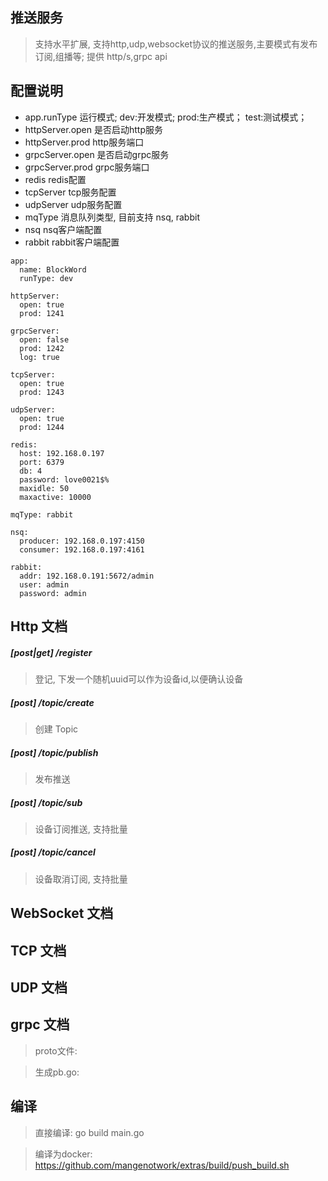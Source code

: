 ## 推送服务
> 支持水平扩展, 支持http,udp,websocket协议的推送服务,主要模式有发布订阅,组播等; 提供 http/s,grpc api

## 配置说明
- app.runType 运行模式; dev:开发模式; prod:生产模式； test:测试模式；
- httpServer.open  是否启动http服务
- httpServer.prod  http服务端口
- grpcServer.open  是否启动grpc服务
- grpcServer.prod  grpc服务端口
- redis  redis配置
- tcpServer   tcp服务配置
- udpServer   udp服务配置
- mqType    消息队列类型, 目前支持 nsq, rabbit
- nsq   nsq客户端配置
- rabbit  rabbit客户端配置

```shell script
app:
  name: BlockWord
  runType: dev

httpServer:
  open: true
  prod: 1241

grpcServer:
  open: false
  prod: 1242
  log: true

tcpServer:
  open: true
  prod: 1243

udpServer:
  open: true
  prod: 1244

redis:
  host: 192.168.0.197
  port: 6379
  db: 4
  password: love0021$%
  maxidle: 50
  maxactive: 10000

mqType: rabbit

nsq:
  producer: 192.168.0.197:4150
  consumer: 192.168.0.197:4161

rabbit:
  addr: 192.168.0.191:5672/admin
  user: admin
  password: admin

```

## Http 文档

##### [post|get] /register
> 登记, 下发一个随机uuid可以作为设备id,以便确认设备

##### [post] /topic/create
> 创建 Topic

##### [post] /topic/publish
> 发布推送

##### [post] /topic/sub
> 设备订阅推送, 支持批量

##### [post] /topic/cancel
> 设备取消订阅, 支持批量



## WebSocket 文档


## TCP 文档


## UDP 文档


## grpc 文档
> proto文件: 

> 生成pb.go: 


## 编译
> 直接编译:  go build main.go

> 编译为docker: https://github.com/mangenotwork/extras/build/push_build.sh